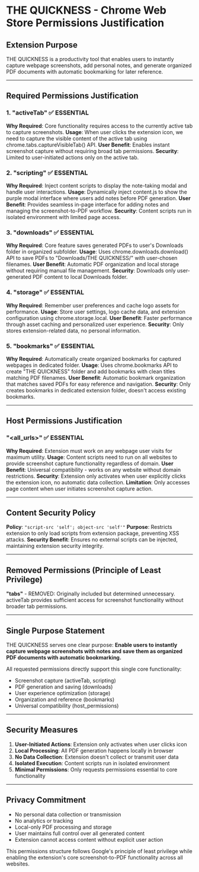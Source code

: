# THE QUICKNESS - Chrome Web Store Permissions Justification

## Extension Purpose
THE QUICKNESS is a productivity tool that enables users to instantly capture webpage screenshots, add personal notes, and generate organized PDF documents with automatic bookmarking for later reference.

---

## Required Permissions Justification

### 1. **"activeTab"** ✅ ESSENTIAL
**Why Required**: Core functionality requires access to the currently active tab to capture screenshots.
**Usage**: When user clicks the extension icon, we need to capture the visible content of the active tab using chrome.tabs.captureVisibleTab() API.
**User Benefit**: Enables instant screenshot capture without requiring broad tab permissions.
**Security**: Limited to user-initiated actions only on the active tab.

### 2. **"scripting"** ✅ ESSENTIAL  
**Why Required**: Inject content scripts to display the note-taking modal and handle user interactions.
**Usage**: Dynamically inject content.js to show the purple modal interface where users add notes before PDF generation.
**User Benefit**: Provides seamless in-page interface for adding notes and managing the screenshot-to-PDF workflow.
**Security**: Content scripts run in isolated environment with limited page access.

### 3. **"downloads"** ✅ ESSENTIAL
**Why Required**: Core feature saves generated PDFs to user's Downloads folder in organized subfolder.
**Usage**: Uses chrome.downloads.download() API to save PDFs to "Downloads/THE QUICKNESS/" with user-chosen filenames.
**User Benefit**: Automatic PDF organization and local storage without requiring manual file management.
**Security**: Downloads only user-generated PDF content to local Downloads folder.

### 4. **"storage"** ✅ ESSENTIAL
**Why Required**: Remember user preferences and cache logo assets for performance.
**Usage**: Store user settings, logo cache data, and extension configuration using chrome.storage.local.
**User Benefit**: Faster performance through asset caching and personalized user experience.
**Security**: Only stores extension-related data, no personal information.

### 5. **"bookmarks"** ✅ ESSENTIAL
**Why Required**: Automatically create organized bookmarks for captured webpages in dedicated folder.
**Usage**: Uses chrome.bookmarks API to create "THE QUICKNESS" folder and add bookmarks with clean titles matching PDF filenames.
**User Benefit**: Automatic bookmark organization that matches saved PDFs for easy reference and navigation.
**Security**: Only creates bookmarks in dedicated extension folder, doesn't access existing bookmarks.

---

## Host Permissions Justification

### **"<all_urls>"** ✅ ESSENTIAL
**Why Required**: Extension must work on any webpage user visits for maximum utility.
**Usage**: Content scripts need to run on all websites to provide screenshot capture functionality regardless of domain.
**User Benefit**: Universal compatibility - works on any website without domain restrictions.
**Security**: Extension only activates when user explicitly clicks the extension icon, no automatic data collection.
**Limitation**: Only accesses page content when user initiates screenshot capture action.

---

## Content Security Policy
**Policy**: `"script-src 'self'; object-src 'self'"`
**Purpose**: Restricts extension to only load scripts from extension package, preventing XSS attacks.
**Security Benefit**: Ensures no external scripts can be injected, maintaining extension security integrity.

---

## Removed Permissions (Principle of Least Privilege)
**"tabs"** - REMOVED: Originally included but determined unnecessary. activeTab provides sufficient access for screenshot functionality without broader tab permissions.

---

## Single Purpose Statement
THE QUICKNESS serves one clear purpose: **Enable users to instantly capture webpage screenshots with notes and save them as organized PDF documents with automatic bookmarking.**

All requested permissions directly support this single core functionality:
- Screenshot capture (activeTab, scripting)  
- PDF generation and saving (downloads)
- User experience optimization (storage)
- Organization and reference (bookmarks)
- Universal compatibility (host_permissions)

---

## Security Measures
1. **User-Initiated Actions**: Extension only activates when user clicks icon
2. **Local Processing**: All PDF generation happens locally in browser
3. **No Data Collection**: Extension doesn't collect or transmit user data
4. **Isolated Execution**: Content scripts run in isolated environment
5. **Minimal Permissions**: Only requests permissions essential to core functionality

---

## Privacy Commitment
- No personal data collection or transmission
- No analytics or tracking
- Local-only PDF processing and storage  
- User maintains full control over all generated content
- Extension cannot access content without explicit user action

This permissions structure follows Google's principle of least privilege while enabling the extension's core screenshot-to-PDF functionality across all websites.